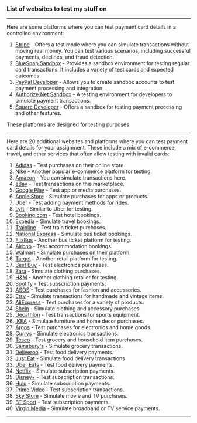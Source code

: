 ### List of websites to test my stuff on

---
Here are some platforms where you can test payment card details in a controlled environment:

1. [Stripe](https://docs.stripe.com/testing) - Offers a test mode where you can simulate transactions without moving real money. You can test various scenarios, including successful payments, declines, and fraud detection.
2. [BlueSnap Sandbox](https://support.bluesnap.com/docs/test-credit-card-numbers) - Provides a sandbox environment for testing regular card transactions. It includes a variety of test cards and expected outcomes.
3. [PayPal Developer](https://developer.paypal.com/) - Allows you to create sandbox accounts to test payment processing and integration.
4. [Authorize.Net Sandbox](https://developer.authorize.net/) - A testing environment for developers to simulate payment transactions.
5. [Square Developer](https://developer.squareup.com/) - Offers a sandbox for testing payment processing and other features.

These platforms are designed for testing purposes 

---

Here are 20 additional websites and platforms where you can test payment card details for your assignment. These include a mix of e-commerce, travel, and other services that often allow testing with invalid cards:

1. [Adidas](https://www.adidas.com) - Test purchases on their online store.
2. [Nike](https://www.nike.com) - Another popular e-commerce platform for testing.
3. [Amazon](https://www.amazon.com) - You can simulate transactions here.
4. [eBay](https://www.ebay.com) - Test transactions on this marketplace.
5. [Google Play](https://play.google.com) - Test app or media purchases.
6. [Apple Store](https://www.apple.com) - Simulate purchases for apps or products.
7. [Uber](https://www.uber.com) - Test adding payment methods for rides.
8. [Lyft](https://www.lyft.com) - Similar to Uber for testing.
9. [Booking.com](https://www.booking.com) - Test hotel bookings.
10. [Expedia](https://www.expedia.com) - Simulate travel bookings.
11. [Trainline](https://www.thetrainline.com) - Test train ticket purchases.
12. [National Express](https://www.nationalexpress.com) - Simulate bus ticket bookings.
13. [FlixBus](https://www.flixbus.com) - Another bus ticket platform for testing.
14. [Airbnb](https://www.airbnb.com) - Test accommodation bookings.
15. [Walmart](https://www.walmart.com) - Simulate purchases on their platform.
16. [Target](https://www.target.com) - Another retail platform for testing.
17. [Best Buy](https://www.bestbuy.com) - Test electronics purchases.
18. [Zara](https://www.zara.com) - Simulate clothing purchases.
19. [H&M](https://www.hm.com) - Another clothing retailer for testing.
20. [Spotify](https://www.spotify.com) - Test subscription payments.
21. [ASOS](https://www.asos.com) - Test purchases for fashion and accessories.
22. [Etsy](https://www.etsy.com) - Simulate transactions for handmade and vintage items.
23. [AliExpress](https://www.aliexpress.com) - Test purchases for a variety of products.
24. [Shein](https://www.shein.com) - Simulate clothing and accessory purchases.
25. [Decathlon](https://www.decathlon.com) - Test transactions for sports equipment.
26. [IKEA](https://www.ikea.com) - Simulate furniture and home decor purchases.
27. [Argos](https://www.argos.co.uk) - Test purchases for electronics and home goods.
28. [Currys](https://www.currys.co.uk) - Simulate electronics transactions.
29. [Tesco](https://www.tesco.com) - Test grocery and household item purchases.
30. [Sainsbury's](https://www.sainsburys.co.uk) - Simulate grocery transactions.
31. [Deliveroo](https://www.deliveroo.co.uk) - Test food delivery payments.
32. [Just Eat](https://www.just-eat.co.uk) - Simulate food delivery transactions.
33. [Uber Eats](https://www.ubereats.com) - Test food delivery payments.
34. [Netflix](https://www.netflix.com) - Simulate subscription payments.
35. [Disney+](https://www.disneyplus.com) - Test subscription transactions.
36. [Hulu](https://www.hulu.com) - Simulate subscription payments.
37. [Prime Video](https://www.primevideo.com) - Test subscription transactions.
38. [Sky Store](https://www.sky.com/store) - Simulate movie and TV purchases.
39. [BT Sport](https://www.bt.com/sport) - Test subscription payments.
40. [Virgin Media](https://www.virginmedia.com) - Simulate broadband or TV service payments.

---

